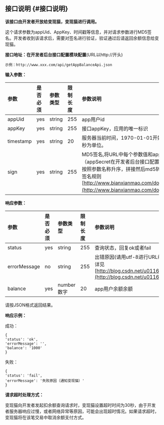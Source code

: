 ## **接口说明** {#接口说明}

**该接口由开发者开放给变现猫，变现猫进行调用。**

这个请求参数为appUid、AppKey、时间戳等信息，并对请求参数进行MD5签名。开发者收到该请求后，需要对签名进行验证，验证通过后请返回余额信息给变现猫。

**接口地址：在开发者后台接口配置模块配置**\(URL以http:\/\/开头\)

```
示例：http://www.xxx.com/api/getAppBalanceApi.json

```

**输入参数：**

| **参数** | **是否必须** | **参数类型** | **限制长度** | **参数说明** |
| :--- | :--- | :--- | :--- | :--- |
| appUid | yes | string | 255 | app用户id |
| appKey | yes | string | 255 | 接口appKey，应用的唯一标识 |
| timestamp | yes | string | 20 | 服务器当前时间，1970-01-01开始的时间戳，毫秒为单位。 |
| sign | yes | string | 255 | MD5签名,将URL中每个参数值和appSecret（appSecret在开发者后台接口配置处可查看密钥）按照参数名称升序，拼接然后md5转码 详见MD5签名规则[http://www.bianxianmao.com/doc/md5.html](http://www.bianxianmao.com/doc/md5.html)） |

**响应参数：**

| **参数** | **是否必须** | **参数类型** | **限制长度** | **参数说明** |
| :--- | :--- | :--- | :--- | :--- |
| status | yes | string | 255 | 查询状态，回复ok或者fail |
| errorMessage | no | string | 255 | 出错原因\(请用utf-8进行URL编码，防止中文乱码,javaURL编解码详见[http://blog.csdn.net/u011627980/article/details/50911249](http://blog.csdn.net/u011627980/article/details/50911249)\) |
| balance | yes | number数字 | 20 | app用户余额余额 |

请按JSON格式返回结果。

**响应示例：**

成功：

```
{
'status': 'ok',
'errorMessage': '',
'balance': '1000'
}

```

失败：

```
{
'status': 'fail',
'errorMessage': '失败原因（通知变现猫）'
}

```

**请求超时处理方式：**

变现猫向开发者发起扣余额查询请求时，变现猫设置超时时间为30秒，由于开发者服务器响应过慢，或者网络异常等原因，可能会出现超时情况。如果请求超时，变现猫将在该笔交易中取消余额支付方式。

